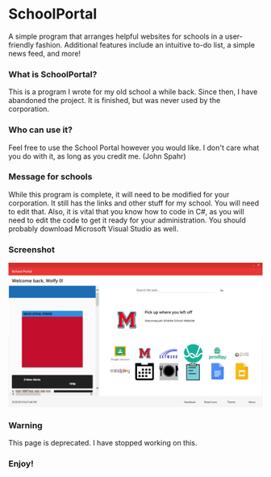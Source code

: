 # SchoolPortal
A simple program that arranges helpful websites for schools in a user-friendly fashion. Additional features include an intuitive to-do list, a simple news feed, and more!

### What is SchoolPortal?
This is a program I wrote for my old school a while back. Since then, I have abandoned the project. It is finished, but was never used by the corporation. 

### Who can use it?
Feel free to use the School Portal however you would like. I don't care what you do with it, as long as you credit me. (John Spahr)

### Message for schools
While this program is complete, it will need to be modified for your corporation. It still has the links and other stuff for my school. You will need to edit that. Also, it is vital that you know how to code in C#, as you will need to edit the code to get it ready for your administration. You should probably download Microsoft Visual Studio as well.

### Screenshot
![Screenshot](https://github.com/JohnSpahr/SchoolPortal/blob/master/Screenshot.png?raw=true)

### Warning
This page is deprecated. I have stopped working on this.

### Enjoy!
